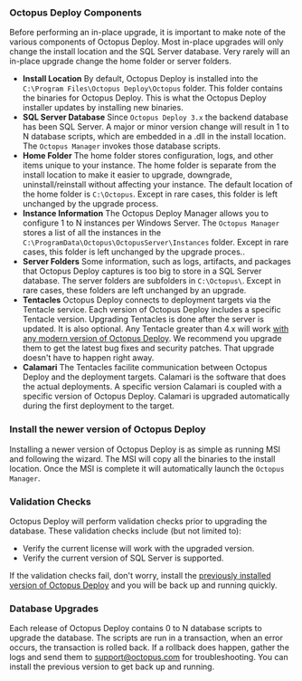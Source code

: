 ### Octopus Deploy Components

Before performing an in-place upgrade, it is important to make note of the various components of Octopus Deploy.  Most in-place upgrades will only change the install location and the SQL Server database.  Very rarely will an in-place upgrade change the home folder or server folders.

- **Install Location** By default, Octopus Deploy is installed into the `C:\Program Files\Octopus Deploy\Octopus` folder.  This folder contains the binaries for Octopus Deploy.  This is what the Octopus Deploy installer updates by installing new binaries.
- **SQL Server Database** Since `Octopus Deploy 3.x` the backend database has been SQL Server.  A major or minor version change will result in 1 to N database scripts, which are embedded in a .dll in the install location.  The `Octopus Manager` invokes those database scripts.
- **Home Folder** The home folder stores configuration, logs, and other items unique to your instance.  The home folder is separate from the install location to make it easier to upgrade, downgrade, uninstall/reinstall without affecting your instance.  The default location of the home folder is `C:\Octopus`.  Except in rare cases, this folder is left unchanged by the upgrade process.
- **Instance Information** The Octopus Deploy Manager allows you to configure 1 to N instances per Windows Server.  The `Octopus Manager` stores a list of all the instances in the `C:\ProgramData\Octopus\OctopusServer\Instances` folder.   Except in rare cases, this folder is left unchanged by the upgrade proces..  
- **Server Folders** Some information, such as logs, artifacts, and packages that Octopus Deploy captures is too big to store in a SQL Server database.  The server folders are subfolders in `C:\Octopus\`.  Except in rare cases, these folders are left unchanged by an upgrade.  
- **Tentacles** Octopus Deploy connects to deployment targets via the Tentacle service.  Each version of Octopus Deploy includes a specific Tentacle version.  Upgrading Tentacles is done after the server is updated.  It is also optional.  Any Tentacle greater than 4.x will work [with any modern version of Octopus Deploy](/docs/support/compatibility.md).  We recommend you upgrade them to get the latest bug fixes and security patches.  That upgrade doesn't have to happen right away.
- **Calamari** The Tentacles facilite communication between Octopus Deploy and the deployment targets.  Calamari is the software that does the actual deployments.  A specific version Calamari is coupled with a specific version of Octopus Deploy.  Calamari is upgraded automatically during the first deployment to the target.

### Install the newer version of Octopus Deploy

Installing a newer version of Octopus Deploy is as simple as running MSI and following the wizard.  The MSI will copy all the binaries to the install location.  Once the MSI is complete it will automatically launch the `Octopus Manager`.

### Validation Checks

Octopus Deploy will perform validation checks prior to upgrading the database.  These validation checks include (but not limited to):

- Verify the current license will work with the upgraded version.
- Verify the current version of SQL Server is supported.

If the validation checks fail, don't worry, install the [previously installed version of Octopus Deploy](https://octopus.com/downloads/previous) and you will be back up and running quickly.

### Database Upgrades

Each release of Octopus Deploy contains 0 to N database scripts to upgrade the database.  The scripts are run in a transaction, when an error occurs, the transaction is rolled back.  If a rollback does happen, gather the logs and send them to support@octopus.com for troubleshooting.  You can install the previous version to get back up and running.